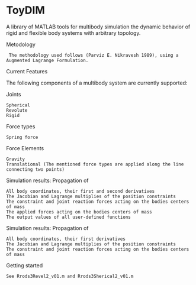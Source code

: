 # ToyDIM
A library of MATLAB tools  for multibody simulation the  dynamic behavior of rigid and flexible body systems with arbitrary topology.

Metodology

     The methodology used follows (Parviz E. Nikravesh 1989), using a Augmented Lagrange Formulation.

Current Features

The following components of a multibody system are currently supported:

Joints

    Spherical
    Revolute
    Rigid

Force types

    Spring force

Force Elements

    Gravity
    Translational (The mentioned force types are applied along the line connecting two points)


Simulation results: Propagation of

    All body coordinates, their first and second derivatives
    The Jacobian and Lagrange multiplies of the position constraints
    The constraint and joint reaction forces acting on the bodies centers of mass
    The applied forces acting on the bodies centers of mass
    The output values of all user-defined functions

Simulation results: Propagation of

    All body coordinates, their first derivatives
    The Jacobian and Lagrange multiplies of the position constraints
    The constraint and joint reaction forces acting on the bodies centers of mass

Getting started

    See Rrods3Revel2_v01.m and Rrods3Sherical2_v01.m
